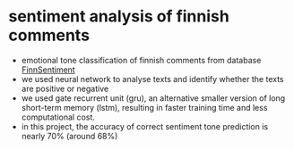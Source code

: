 # sentiment analysis of finnish comments
* emotional tone classification of finnish comments from database [FinnSentiment](/refs/finnsentiment.pdf)
* we used neural network to analyse texts and identify whether the texts are positive or negative
* we used gate recurrent unit (gru), an alternative smaller version of long short-term memory (lstm), resulting in faster training time and less computational cost.
* in this project, the accuracy of correct sentiment tone prediction is nearly 70% (around 68%)

